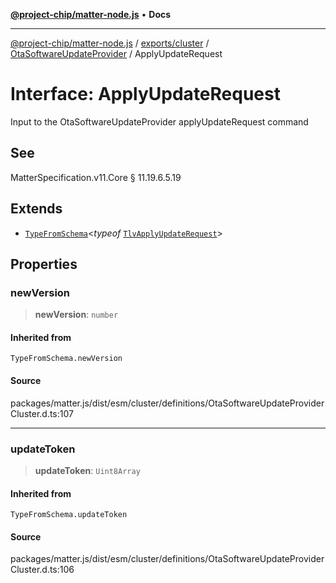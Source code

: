 [**@project-chip/matter-node.js**](../../../../../README.md) • **Docs**

***

[@project-chip/matter-node.js](../../../../../modules.md) / [exports/cluster](../../../README.md) / [OtaSoftwareUpdateProvider](../README.md) / ApplyUpdateRequest

# Interface: ApplyUpdateRequest

Input to the OtaSoftwareUpdateProvider applyUpdateRequest command

## See

MatterSpecification.v11.Core § 11.19.6.5.19

## Extends

- [`TypeFromSchema`](../../../../tlv/README.md#typefromschemas)\<*typeof* [`TlvApplyUpdateRequest`](../README.md#tlvapplyupdaterequest)\>

## Properties

### newVersion

> **newVersion**: `number`

#### Inherited from

`TypeFromSchema.newVersion`

#### Source

packages/matter.js/dist/esm/cluster/definitions/OtaSoftwareUpdateProviderCluster.d.ts:107

***

### updateToken

> **updateToken**: `Uint8Array`

#### Inherited from

`TypeFromSchema.updateToken`

#### Source

packages/matter.js/dist/esm/cluster/definitions/OtaSoftwareUpdateProviderCluster.d.ts:106
